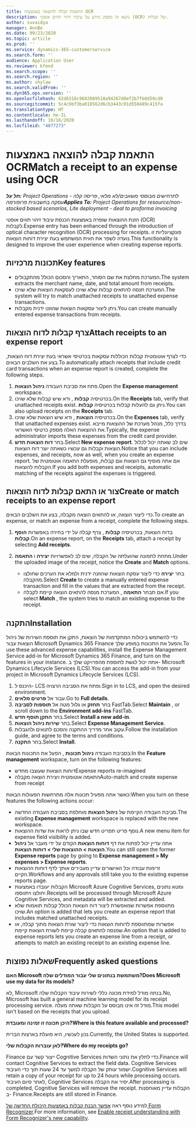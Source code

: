 ```yaml
---
title: התאמת קבלה להוצאה באמצעות OCR
description: נושא זה מספק מידע על עיבוד זיהוי תווים אופטי (OCR) של קבלות.
author: suvaidya
manager: AnnBe
ms.date: 09/23/2020
ms.topic: article
ms.prod: ''
ms.service: dynamics-365-customerservice
ms.search.form: ''
audience: Application User
ms.reviewer: kfend
ms.search.scope: ''
ms.search.region: ''
ms.author: shylaw
ms.search.validFrom: ''
ms.dyn365.ops.version: ''
ms.openlocfilehash: 62d6316c9602089518a94267d8ef2b7fb8d59cd0
ms.sourcegitcommit: 5c4c9bf3ba018562d6cb3443c01d550489c415fa
ms.translationtype: HT
ms.contentlocale: he-IL
ms.lasthandoff: 10/16/2020
ms.locfileid: "4077273"
---
```

# <a name="match-a-receipt-to-an-expense-using-ocr"></a><span data-ttu-id="484c6-103">התאמת קבלה להוצאה באמצעות OCR</span><span class="sxs-lookup"><span data-stu-id="484c6-103">Match a receipt to an expense using OCR</span></span>

<span data-ttu-id="484c6-104">_**חל על:** Project Operations לתרחישים מבוססי משאבים/לא מלאי, פריסה קלה - עסקה בחשבונית פרופורמה_</span><span class="sxs-lookup"><span data-stu-id="484c6-104">_**Applies To:** Project Operations for resource/non-stocked based scenarios, Lite deployment - deal to proforma invoicing_</span></span>

<span data-ttu-id="484c6-105">הזנת ההוצאות שופרה באמצעות הכנסת עיבוד זיהוי תווים אופטי (OCR) לקבלות.</span><span class="sxs-lookup"><span data-stu-id="484c6-105">Expense entry has been enhanced through the introduction of optical character recognition (OCR) processing for receipts.</span></span> <span data-ttu-id="484c6-106">פונקציונליות זו נועדה לשפר את חווית המשתמש בעת יצירת דוחות הוצאות.</span><span class="sxs-lookup"><span data-stu-id="484c6-106">This functionality is designed to improve the user experience when creating expense reports.</span></span>

## <a name="key-features"></a><span data-ttu-id="484c6-107">תכונות מרכזיות</span><span class="sxs-lookup"><span data-stu-id="484c6-107">Key features</span></span>

- <span data-ttu-id="484c6-108">המערכת מחלצת את שם הסוחר, התאריך והסכום הכולל מהתקבולים.</span><span class="sxs-lookup"><span data-stu-id="484c6-108">The system extracts the merchant name, date, and total amount from receipts.</span></span>
- <span data-ttu-id="484c6-109">המערכת תנסה להתאים קבלות שלא שויכו לעסקאות הוצאות שלא שויכו.</span><span class="sxs-lookup"><span data-stu-id="484c6-109">The system will try to match unattached receipts to unattached expense transactions.</span></span>
- <span data-ttu-id="484c6-110">ניתן ליצור עסקאות הוצאות שהוזנו ידנית מקבלות.</span><span class="sxs-lookup"><span data-stu-id="484c6-110">You can create manually entered expense transactions from receipts.</span></span>

## <a name="attach-receipts-to-an-expense-report"></a><span data-ttu-id="484c6-111">צרף קבלות לדוח הוצאות</span><span class="sxs-lookup"><span data-stu-id="484c6-111">Attach receipts to an expense report</span></span>

<span data-ttu-id="484c6-112">כדי לצרף אוטומטית קבלות הכוללות עסקאות בכרטיסי אשראי בעת יצירת דוח הוצאות, בצע את השלבים הבאים.</span><span class="sxs-lookup"><span data-stu-id="484c6-112">To automatically attach receipts that include credit card transactions when an expense report is created, complete the following steps.</span></span>

  1. <span data-ttu-id="484c6-113">פתח את סביבת העבודה **ניהול הוצאות**.</span><span class="sxs-lookup"><span data-stu-id="484c6-113">Open the **Expense management** workspace.</span></span>
  2. <span data-ttu-id="484c6-114">בכרטיסיה **קבלות** , ודא שיש קבלות שלא שויכו.</span><span class="sxs-lookup"><span data-stu-id="484c6-114">On the **Receipts** tab, verify that unattached receipts exist.</span></span> <span data-ttu-id="484c6-115">ניתן גם להעלות קבלות בכרטיסיה **קבלות**.</span><span class="sxs-lookup"><span data-stu-id="484c6-115">You can also upload receipts on the **Receipts** tab.</span></span>
  3. <span data-ttu-id="484c6-116">בכרטיסיה **הוצאות** , ודא שיש הוצאות שלא שויכו.</span><span class="sxs-lookup"><span data-stu-id="484c6-116">On the **Expenses** tab, verify that unattached expenses exist.</span></span> <span data-ttu-id="484c6-117">בדרך כלל, מנהל מערכת של ההוצאות מייבא את ההוצאות האלה מספק כרטיסי האשראי.</span><span class="sxs-lookup"><span data-stu-id="484c6-117">Typically, the expense administrator imports these expenses from the credit card provider.</span></span>
  4. <span data-ttu-id="484c6-118">בחר **דוח הוצאות חדש**.</span><span class="sxs-lookup"><span data-stu-id="484c6-118">Select **New expense report**.</span></span> <span data-ttu-id="484c6-119">שים לב שאתה יכול לכלול הוצאות וקבלות גם עכשיו כשאתה יוצר דוח הוצאות.</span><span class="sxs-lookup"><span data-stu-id="484c6-119">Notice that you can include expenses, and receipts, now as well, when you create an expense report.</span></span> <span data-ttu-id="484c6-120">אם אתה מוסיף גם הוצאות וגם קבלות, מופעלת התאמה אוטומטית של הקבלות להוצאות.</span><span class="sxs-lookup"><span data-stu-id="484c6-120">If you add both expenses and receipts, automatic matching of the receipts against the expenses is triggered.</span></span>

## <a name="create-or-match-receipts-to-an-expense-report"></a><span data-ttu-id="484c6-121">צור או התאם קבלות לדוח הוצאות</span><span class="sxs-lookup"><span data-stu-id="484c6-121">Create or match receipts to an expense report</span></span>
<span data-ttu-id="484c6-122">כדי ליצור הוצאה, או להתאים הוצאה מקבלה, בצע את השלבים הבאים.</span><span class="sxs-lookup"><span data-stu-id="484c6-122">To create an expense, or match an expense from a receipt, complete the following steps.</span></span>

  1. <span data-ttu-id="484c6-123">בדוח הוצאות, בכרטיסיה **קבלות** , צרף קבלה על ידי בחירה באפשרות **הוסף קבלות**.</span><span class="sxs-lookup"><span data-stu-id="484c6-123">On an expense report, on the **Receipts** tab, attach a receipt by selecting **Add receipts**.</span></span>
  2. <span data-ttu-id="484c6-124">מתחת לתמונה שהועלתה של הקבלה, שים לב לאפשרויות **יצירה** ו **התאמה**.</span><span class="sxs-lookup"><span data-stu-id="484c6-124">Under the uploaded image of the receipt, notice the **Create** and **Match** options.</span></span>

      - <span data-ttu-id="484c6-125">בחר **יצירה** כדי ליצור עסקת הוצאות שהוזנה ידנית ולמלא את הערכים שחולצו מהקבלה.</span><span class="sxs-lookup"><span data-stu-id="484c6-125">Select **Create** to create a manually entered expense transaction and fill in the values that are extracted from the receipt.</span></span>
      - <span data-ttu-id="484c6-126">אם תבחר **התאמה** , המערכת מנסה להתאים הוצאה קיימת לקבלה.</span><span class="sxs-lookup"><span data-stu-id="484c6-126">If you select **Match** , the system tries to match an existing expense to the receipt.</span></span>

## <a name="installation"></a><span data-ttu-id="484c6-127">התקנה</span><span class="sxs-lookup"><span data-stu-id="484c6-127">Installation</span></span>

<span data-ttu-id="484c6-128">כדי להשתמש ביכולות המתקדמות של הוצאות, התקן את תוספת השירות של ניהול הוצאות עבור Microsoft Dynamics 365 Finance והפעל את התכונות במופע שלך.</span><span class="sxs-lookup"><span data-stu-id="484c6-128">To use these advanced expense capabilities, install the Expense Management Service add-in for Microsoft Dynamics 365 Finance, and turn on the features in your instance.</span></span> <span data-ttu-id="484c6-129">אתה יכול לגשת לתוספת מהפרויקט שלך ב- Microsoft Dynamics Lifecycle Services (LCS).</span><span class="sxs-lookup"><span data-stu-id="484c6-129">You can access the add-in from your project in Microsoft Dynamics Lifecycle Services (LCS).</span></span>

1. <span data-ttu-id="484c6-130">היכנס ל- LCS ופתח את הסביבה הרצויה.</span><span class="sxs-lookup"><span data-stu-id="484c6-130">Sign in to LCS, and open the desired environment.</span></span>
2. <span data-ttu-id="484c6-131">עבור אל **פרטים מלאים**.</span><span class="sxs-lookup"><span data-stu-id="484c6-131">Go to **Full details**.</span></span>
3. <span data-ttu-id="484c6-132">בחר **תחזק** או גלול מטה אל **תוספות לסביבה** FastTab.</span><span class="sxs-lookup"><span data-stu-id="484c6-132">Select **Maintain** , or scroll down to the **Environment add-ins** FastTab.</span></span>
4. <span data-ttu-id="484c6-133">בחר **התקן תוסף חדש**.</span><span class="sxs-lookup"><span data-stu-id="484c6-133">Select **Install a new add-in**.</span></span>
5. <span data-ttu-id="484c6-134">בחר **שירות ניהול הוצאות**.</span><span class="sxs-lookup"><span data-stu-id="484c6-134">Select **Expense Management Service**.</span></span>
6. <span data-ttu-id="484c6-135">עקוב אחר מדריך ההתקנה והסכם לתנאים ולהגבלות.</span><span class="sxs-lookup"><span data-stu-id="484c6-135">Follow the installation guide, and agree to the terms and conditions.</span></span>
7. <span data-ttu-id="484c6-136">בחר **התקנה**.</span><span class="sxs-lookup"><span data-stu-id="484c6-136">Select **Install**.</span></span>

<span data-ttu-id="484c6-137">בסביבת העבודה **ניהול תכונות** , הפעל את התכונות הבאות:</span><span class="sxs-lookup"><span data-stu-id="484c6-137">In the **Feature management** workspace, turn on the following features:</span></span>

- <span data-ttu-id="484c6-138">דוחות הוצאות שעוצבו מחדש</span><span class="sxs-lookup"><span data-stu-id="484c6-138">Expense reports re-imagined</span></span>
- <span data-ttu-id="484c6-139">התאמה אוטומטית ויצירת הוצאה מקבלה</span><span class="sxs-lookup"><span data-stu-id="484c6-139">Auto-match and create expense from receipt</span></span>

<span data-ttu-id="484c6-140">כאשר אתה מפעיל תכונות אלה מתרחשות הפעולות הבאות:</span><span class="sxs-lookup"><span data-stu-id="484c6-140">When you turn on these features the following actions occur:</span></span>

- <span data-ttu-id="484c6-141">סביבת העבודה הקיימת של **ניהול הוצאות** מוחלפת בסביבת העבודה החדשה.</span><span class="sxs-lookup"><span data-stu-id="484c6-141">The existing **Expense management** workspace is replaced with the new workspace.</span></span>
- <span data-ttu-id="484c6-142">נוסף פריט תפריט חדש שבו ניתן לראות את שדות ההוצאות.</span><span class="sxs-lookup"><span data-stu-id="484c6-142">A new menu item for expense field visibility is added.</span></span>
- <span data-ttu-id="484c6-143">אתה עדיין יכול לפתוח את דף **דוחות הוצאות** הקודם על ידי מעבר אל **ניהול הוצאות > ההוצאות שלי > דוחות הוצאות**.</span><span class="sxs-lookup"><span data-stu-id="484c6-143">You can still open the former **Expense reports** page by going to **Expense management > My expenses > Expense reports**.</span></span>
- <span data-ttu-id="484c6-144">זרימות עבודה וכל האישורים עדיין מעבירים אותך לדף דוחות ההוצאות הקיים.</span><span class="sxs-lookup"><span data-stu-id="484c6-144">Workflows and any approvals still take you to the existing expense reports page.</span></span>
- <span data-ttu-id="484c6-145">הקבלות יעובדו באמצעות Microsoft Azure Cognitive Services, ומטא נתונים יחולצו ויתווספו.</span><span class="sxs-lookup"><span data-stu-id="484c6-145">Receipts will be processed through Microsoft Azure Cognitive Services, and metadata will be extracted and added.</span></span>
- <span data-ttu-id="484c6-146">מתווספת אפשרות שמאפשרת ליצור דוח הוצאות הכולל קבלות תואמות שלא שויכו.</span><span class="sxs-lookup"><span data-stu-id="484c6-146">An option is added that lets you create an expense report that includes matched unattached receipts.</span></span>
- <span data-ttu-id="484c6-147">אפשרות שמתווספת לדוחות הוצאות כדי ליצור שורת הוצאות מתוך קבלה, או שמנסה להתאים קבלה קיימת לשורת הוצאות קיימת.</span><span class="sxs-lookup"><span data-stu-id="484c6-147">An option that is added to expense reports lets you create an expense line from a receipt, or attempts to match an existing receipt to an existing expense line.</span></span>

## <a name="frequently-asked-questions"></a><span data-ttu-id="484c6-148">שאלות נפוצות</span><span class="sxs-lookup"><span data-stu-id="484c6-148">Frequently asked questions</span></span>

<span data-ttu-id="484c6-149">**האם Microsoft משתמשת בנתונים שלי עבור המודלים שלה?**</span><span class="sxs-lookup"><span data-stu-id="484c6-149">**Does Microsoft use my data for its models?**</span></span>

<span data-ttu-id="484c6-150">לא, Microsoft בנתה מודל למידת מכונה כללי לשירות עיבוד הקבלות שלה.</span><span class="sxs-lookup"><span data-stu-id="484c6-150">No, Microsoft has built a general machine learning model for its receipt processing service.</span></span> <span data-ttu-id="484c6-151">מודל זה אינו מבוסס על הקבלות שאתה מעלה.</span><span class="sxs-lookup"><span data-stu-id="484c6-151">This model isn't based on the receipts that you upload.</span></span>

<span data-ttu-id="484c6-152">**היכן תכונה זו זמינה ומעובדת?**</span><span class="sxs-lookup"><span data-stu-id="484c6-152">**Where is this feature available and processed?**</span></span>

<span data-ttu-id="484c6-153">נכון לעכשיו, היא פועלת בארצות הברית.</span><span class="sxs-lookup"><span data-stu-id="484c6-153">Currently, the United States is supported.</span></span>

<span data-ttu-id="484c6-154">**לאן עוברות הקבלות שלי?**</span><span class="sxs-lookup"><span data-stu-id="484c6-154">**Where do my receipts go?**</span></span>

<span data-ttu-id="484c6-155">Finance ייצור קשר עם Cognitive Services כדי לחלץ את נתוני השדות.</span><span class="sxs-lookup"><span data-stu-id="484c6-155">Finance will contact Cognitive Services to extract the field data.</span></span> <span data-ttu-id="484c6-156">Cognitive Services ישמור עותק של הקבלה למשך עד 24 שעות תוך כדי העיבוד.</span><span class="sxs-lookup"><span data-stu-id="484c6-156">Cognitive Services will retain a copy of your receipt for up to 24 hours while processing occurs.</span></span> <span data-ttu-id="484c6-157">לאחר סיום העיבוד, Cognitive Services יסיר את הקבלה.</span><span class="sxs-lookup"><span data-stu-id="484c6-157">After processing is completed, Cognitive Services will remove the receipt.</span></span> <span data-ttu-id="484c6-158">הקבלות עדיין מאוחסנות ב- Finance.</span><span class="sxs-lookup"><span data-stu-id="484c6-158">Receipts are still stored in Finance.</span></span>

<span data-ttu-id="484c6-159">למידע נוסף ראה [אפשר הבנת קבלות באמצעות היכולת החדשה של Form Recognizer](https://azure.microsoft.com/blog/enable-receipt-understanding-with-form-recognizer-s-new-capability/).</span><span class="sxs-lookup"><span data-stu-id="484c6-159">For more information, see [Enable receipt understanding with Form Recognizer's new capability](https://azure.microsoft.com/blog/enable-receipt-understanding-with-form-recognizer-s-new-capability/).</span></span>
